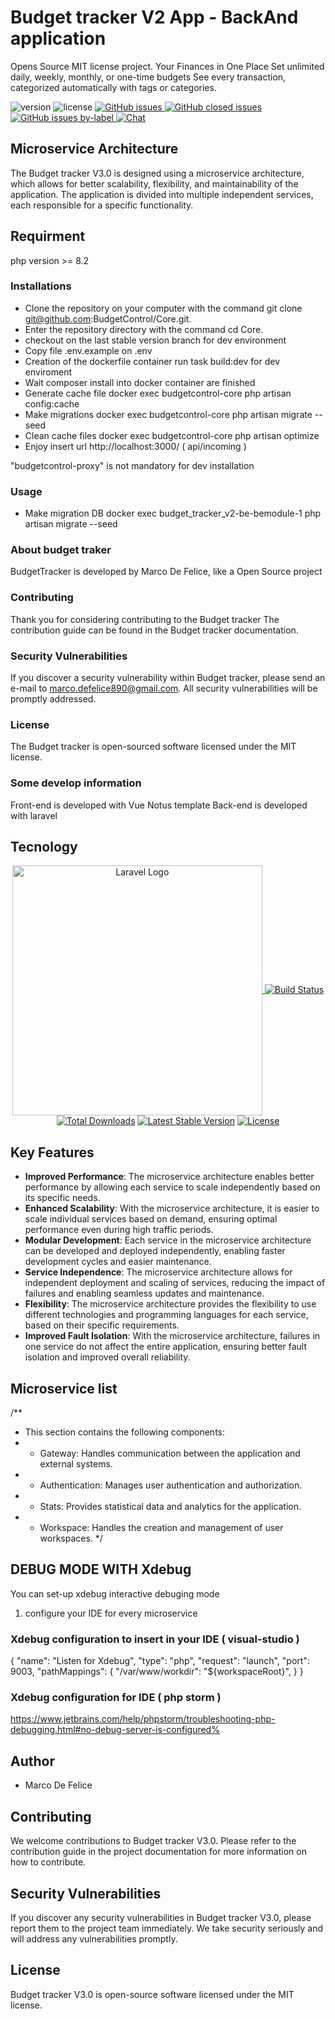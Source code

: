 # Budget tracker V2 App - BackAnd application
Opens Source MIT license project. Your Finances in One Place Set unlimited daily, weekly, monthly, or one-time budgets See every transaction, categorized automatically with tags or categories.

![version](https://img.shields.io/badge/version-2.2.2-blue.svg) ![license](https://img.shields.io/badge/license-MIT-blue.svg) <a 
href="https://github.com/budgetcontrol/services/issues?q=is%3Aopen+is%3Aissue" target="_blank">![GitHub issues](https://img.shields.io/github/issues/budgetcontrol/Services)
</a> <a href="https://github.com/budgetcontrol/services/issues?q=is%3Aissue+is%3Aclosed" target="_blank">![GitHub closed issues](https://img.shields.io/github/issues-closed/budgetcontrol/Services?color=green)
</a> <a href="https://github.com/budgetcontrol/services/issues?q=is%3Aissue+is%3Aopen+label%3Abug" target="_blank">![GitHub issues by-label](https://img.shields.io/github/issues/budgetcontrol/Services/bug?color=red)
</a><a href="https://discord.gg/TtMTeUbSpW" target="_blank">![Chat](https://img.shields.io/badge/chat-on%20discord-7289da.svg)</a>

## Microservice Architecture
The Budget tracker V3.0 is designed using a microservice architecture, which allows for better scalability, flexibility, and maintainability of the application. The application is divided into multiple independent services, each responsible for a specific functionality.

## Requirment
php version >= 8.2

### Installations
* Clone the repository on your computer with the command git clone git@github.com:BudgetControl/Core.git.
* Enter the repository directory with the command cd Core.
* checkout on the last stable version branch for dev environment
* Copy file .env.example on .env 
* Creation of the dockerfile container
   run task build:dev for dev enviroment
* Wait composer install into docker container are finished
* Generate cache file
   docker exec budgetcontrol-core php artisan config:cache
* Make migrations
   docker exec budgetcontrol-core php artisan migrate --seed
* Clean cache files
   docker exec budgetcontrol-core php artisan optimize
* Enjoy
   insert url http://localhost:3000/ ( api/incoming )

"budgetcontrol-proxy" is not mandatory for dev installation
   
### Usage
* Make migration DB docker exec budget_tracker_v2-be-bemodule-1 php artisan migrate --seed

### About budget traker
BudgetTracker is developed by Marco De Felice, like a Open Source project

### Contributing
Thank you for considering contributing to the Budget tracker The contribution guide can be found in the Budget tracker documentation.

### Security Vulnerabilities
If you discover a security vulnerability within Budget tracker, please send an e-mail to marco.defelice890@gmail.com. All security vulnerabilities will be promptly addressed.

### License
The Budget tracker is open-sourced software licensed under the MIT license.

### Some develop information
Front-end is developed with Vue Notus template Back-end is developed with laravel

## Tecnology
<p align="center"><a href="https://laravel.com" target="_blank"><img src="https://raw.githubusercontent.com/laravel/art/master/logo-lockup/5%20SVG/2%20CMYK/1%20Full%20Color/laravel-logolockup-cmyk-red.svg" width="400" alt="Laravel Logo"$
<p align="center">
<a href="https://travis-ci.org/laravel/framework"><img src="https://travis-ci.org/laravel/framework.svg" alt="Build Status"></a>
<a href="https://packagist.org/packages/laravel/framework"><img src="https://img.shields.io/packagist/dt/laravel/framework" alt="Total Downloads"></a>
<a href="https://packagist.org/packages/laravel/framework"><img src="https://img.shields.io/packagist/v/laravel/framework" alt="Latest Stable Version"></a>
<a href="https://packagist.org/packages/laravel/framework"><img src="https://img.shields.io/packagist/l/laravel/framework" alt="License"></a>
</p>

## Key Features
- **Improved Performance**: The microservice architecture enables better performance by allowing each service to scale independently based on its specific needs.
- **Enhanced Scalability**: With the microservice architecture, it is easier to scale individual services based on demand, ensuring optimal performance even during high traffic periods.
- **Modular Development**: Each service in the microservice architecture can be developed and deployed independently, enabling faster development cycles and easier maintenance.
- **Service Independence**: The microservice architecture allows for independent deployment and scaling of services, reducing the impact of failures and enabling seamless updates and maintenance.
- **Flexibility**: The microservice architecture provides the flexibility to use different technologies and programming languages for each service, based on their specific requirements.
- **Improved Fault Isolation**: With the microservice architecture, failures in one service do not affect the entire application, ensuring better fault isolation and improved overall reliability.

## Microservice list
/**
 * This section contains the following components:
 * - Gateway: Handles communication between the application and external systems.
 * - Authentication: Manages user authentication and authorization.
 * - Stats: Provides statistical data and analytics for the application.
 * - Workspace: Handles the creation and management of user workspaces.
 */

## DEBUG MODE WITH Xdebug
You can set-up xdebug interactive debuging mode

1. configure your IDE for every microservice

### Xdebug configuration to insert in your IDE ( visual-studio )
{
    "name": "Listen for Xdebug",
    "type": "php",
    "request": "launch",
    "port": 9003,
    "pathMappings": {
        "/var/www/workdir": "${workspaceRoot}",
    }
}

### Xdebug configuration for IDE ( php storm )
https://www.jetbrains.com/help/phpstorm/troubleshooting-php-debugging.html#no-debug-server-is-configured% 

## Author
* Marco De Felice

## Contributing
We welcome contributions to Budget tracker V3.0. Please refer to the contribution guide in the project documentation for more information on how to contribute.

## Security Vulnerabilities
If you discover any security vulnerabilities in Budget tracker V3.0, please report them to the project team immediately. We take security seriously and will address any vulnerabilities promptly.

## License
Budget tracker V3.0 is open-source software licensed under the MIT license.

